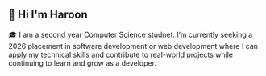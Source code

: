 ## 👋 Hi I'm Haroon
🎓 I am a second year Computer Science studnet.
I’m currently seeking a 2026 placement in software development or web development where I can apply my technical skills and contribute to real-world projects while continuing to learn and grow as a developer.

<!--
**HaroonYoldash/haroonyoldash** is a ✨ _special_ ✨ repository because its `README.md` (this file) appears on your GitHub profile.

Here are some ideas to get you started:

- 🔭 I’m currently working on ...
- 🌱 I’m currently learning ...
- 👯 I’m looking to collaborate on ...
- 🤔 I’m looking for help with ...
- 💬 Ask me about ...
- 📫 How to reach me: ...
- 😄 Pronouns: ...
- ⚡ Fun fact: ...
-->
